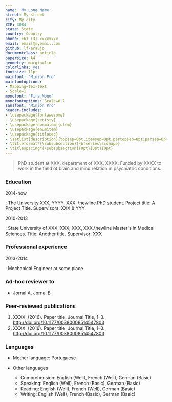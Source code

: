 ```yaml
---
name: 'My Long Name'
street: My street
city: My city
ZIP: 3084
state: State
country: Country
phone: +61 (3) xxxxxxxx
email: email@myemail.com
github: lf-araujo
documentclass: article
papersize: A4
geometry: margin=1in
colorlinks: yes
fontsize: 11pt
mainfont: "Minion Pro"
mainfontoptions:
- Mapping=tex-text
- Scale=1
monofont: "Fira Mono"
monofontoptions: Scale=0.7
sansfont: "Minion Pro"
header-includes:
- \usepackage{fontawesome}
- \usepackage{sectsty}
- \usepackage[normalem]{ulem}
- \usepackage{enumitem}
- \usepackage{titlesec}
- \setlist[description]{topsep=0pt,itemsep=0pt,partopsep=0pt,parsep=0pt, font={\sffamily}, font={\rmfamily\scshape\color{BrickRed}\footnotesize},leftmargin=5em,style=nextline}
- \titleformat*{\subsubsection}{\bfseries\scshape}
- \titlespacing*{\subsubsection}{0pt}{0pt}{0pt}
---
```



> PhD student at XXX, department of XXX, XXXX. Funded by XXXX to work in the field of brain and mind relation in psychiatric conditions.

### Education 

2014-now 

:     The University XXX, YYYY, XXX. \newline PhD student. Project title: A Project Title. Supervisors: XXX & YYY.

2010-2013

:     State University of XXX, XXX, XXX, XXX.\newline Master's in Medical Sciences. Title: Another title. Supervisor: XXX




### Professional experience

2013-2014

:    Mechanical Engineer at some place


### Ad-hoc reviewer to

- Jornal A, Jornal B

### Peer-reviewed publications

1. XXXX. (2016). Paper title. Journal Title, 1–3. http://doi.org/10.1177/00380008514547803
2. XXXX. (2016). Paper title. Journal Title, 1–3. http://doi.org/10.1177/00380008514547803


### Languages

- Mother language: Portuguese

- Other languages 
    - Comprehension: English (Well), French (Well), German (Basic)
    - Speaking: English (Well), French (Basic), German (Basic) 
    - Reading: English (Well), French (Well), German (Basic) 
    - Writing: English (Well), French (Basic), German (Basic)